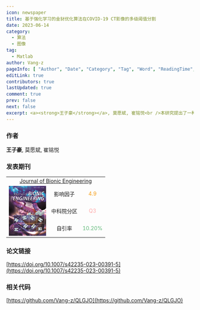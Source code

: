 ```yaml
---
icon: newspaper
title: 基于强化学习的金豺优化算法在COVID-19 CT影像的多级阈值分割
date: 2023-06-14
category:
  - 算法
  - 图像
tag:
  - Matlab
author: Vang-z
pageInfo: [ "Author", "Date", "Category", "Tag", "Word", "ReadingTime", "PageView" ]
editLink: true
contributors: true
lastUpdated: true
comment: true
prev: false
next: false
excerpt: <a><strong>王子豪</strong></a>, 莫愿斌, 崔铭悦<br />本研究提出了一种<a>基于强化学习的金豺优化算法(QLGJO)</a>, 用于进一步分割CT图像以诊断COVID-19, 这是<a>首次</a>将强化学习与元启发式算法相结合并应用于多级阈值分割问题。
---
```


### 作者

<a><strong>王子豪</strong></a>, 莫愿斌, 崔铭悦

### 发表期刊

<table style="text-align: center;">
  <tr>
    <td colspan="3"><a href="https://link.springer.com/journal/42235">Journal of Bionic Engineering</a></td>
  </tr>
  <tr>
    <td rowspan="3">
    <span style="display: flex; align-items: center;">
      <img style="position: relative; height: 134px; width: 100px;" src="./assets/images/Journal%20of%20Bionic%20Engineering.jpg" />
    </span>
    </td>
    <td>影响因子</td>
    <td><span style="color: #f59e19">4.9</span></td>
  </tr>
  <tr>
    <td>中科院分区</td>
    <td><span style="color: #ffaaaa">Q3</span></td>
  </tr>
  <tr>
    <td>自引率</td>
    <td><span style="color: #5fb878">10.20%</span></td>
  </tr>
</table>

### 论文链接

[https://doi.org/10.1007/s42235-023-00391-5](https://doi.org/10.1007/s42235-023-00391-5)

### 相关代码

[https://github.com/Vang-z/QLGJO](https://github.com/Vang-z/QLGJO)
